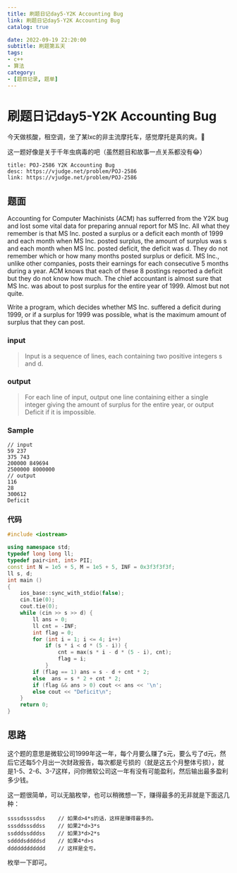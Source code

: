 ```yaml
---
title: 刷题日记day5-Y2K Accounting Bug
link: 刷题日记day5-Y2K Accounting Bug
catalog: true

date: 2022-09-19 22:20:00 
subtitle: 刷题第五天
tags:
- c++
- 算法
category:
- [题目记录, 题单]
---
```

# 刷题日记day5-Y2K Accounting Bug

今天做核酸，租空调，坐了某lxc的非主流摩托车，感觉摩托是真的爽。🚀

这一题好像是关于千年虫病毒的吧（虽然题目和故事一点关系都没有😂）

```component VPCard
title: POJ-2586 Y2K Accounting Bug
desc: https://vjudge.net/problem/POJ-2586
link: https://vjudge.net/problem/POJ-2586
```

## 题面

Accounting for Computer Machinists (ACM) has sufferred from the Y2K bug and lost some vital data for preparing annual report for MS Inc.
All what they remember is that MS Inc. posted a surplus or a deficit each month of 1999 and each month when MS Inc. posted surplus, the amount of surplus was s and each month when MS Inc. posted deficit, the deficit was d. They do not remember which or how many months posted surplus or deficit. MS Inc., unlike other companies, posts their earnings for each consecutive 5 months during a year. ACM knows that each of these 8 postings reported a deficit but they do not know how much. The chief accountant is almost sure that MS Inc. was about to post surplus for the entire year of 1999. Almost but not quite.

Write a program, which decides whether MS Inc. suffered a deficit during 1999, or if a surplus for 1999 was possible, what is the maximum amount of surplus that they can post.

### input

> Input is a sequence of lines, each containing two positive integers s and d.

### output

> For each line of input, output one line containing either a single integer giving the amount of surplus for the entire year, or output Deficit if it is impossible.

### Sample

```
// input
59 237
375 743
200000 849694
2500000 8000000
// output
116
28
300612
Deficit
```

### 代码

```cpp
#include <iostream>

using namespace std;
typedef long long ll;
typedef pair<int, int> PII;
const int N = 1e5 + 5, M = 1e5 + 5, INF = 0x3f3f3f3f;
ll s, d;
int main ()
{
    ios_base::sync_with_stdio(false);
    cin.tie(0);
    cout.tie(0);
    while (cin >> s >> d) {
        ll ans = 0;
        ll cnt = -INF;
        int flag = 0;
        for (int i = 1; i <= 4; i++)
            if (s * i < d * (5 - i)) {
                cnt = max(s * i - d * (5 - i), cnt);
                flag = i;
            }
        if (flag == 1) ans = s - d + cnt * 2;
        else  ans = s * 2 + cnt * 2;
        if (flag && ans > 0) cout << ans << '\n';
        else cout << "Deficit\n";
    }
    return 0;
}
```

## 思路

这个题的意思是微软公司1999年这一年，每个月要么赚了s元，要么亏了d元，然后它还每5个月出一次财政报告，每次都是亏损的（就是这五个月整体亏损），就是1-5、2-6、3-7这样，问你微软公司这一年有没有可能盈利，然后输出最多盈利多少钱。

这一题很简单，可以无脑枚举，也可以稍微想一下，赚得最多的无非就是下面这几种：

```
ssssdssssdss	// 如果d>4*s的话，这样是赚得最多的。
sssddsssddss	// 如果2*d>3*s
ssdddssdddss	// 如果3*d>2*s
sddddsddddsd	// 如果4*d>s
dddddddddddd	// 这样是全亏。
```

枚举一下即可。

